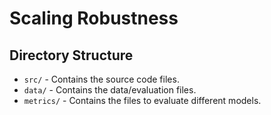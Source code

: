 # Scaling Robustness

## Directory Structure

- `src/` - Contains the source code files.
- `data/` - Contains the data/evaluation files.
- `metrics/` - Contains the files to evaluate different models.


